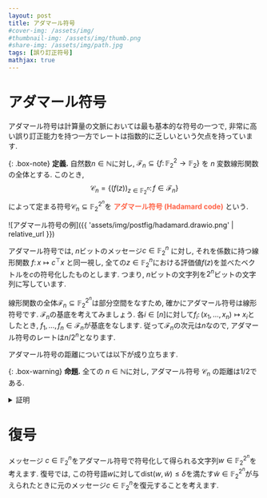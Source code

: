 ```yaml
---
layout: post
title: アダマール符号
#cover-img: /assets/img/
#thumbnail-img: /assets/img/thumb.png
#share-img: /assets/img/path.jpg
tags: [誤り訂正符号]
mathjax: true
---
```


# アダマール符号

アダマール符号は計算量の文脈においては最も基本的な符号の一つで, 非常に高い誤り訂正能力を持つ一方でレートは指数的に乏しいという欠点を持っています.

{: .box-note}
**定義.** 
自然数$n\in \mathbb{N}$に対し, $\mathcal{F}_n\subseteq\{ f\colon \mathbb{F}_2^2\to \mathbb{F}_2\}$ を $n$ 変数線形関数の全体とする. このとき,
  $$  \mathcal{C}_n = \{ (f(z))_{z\in \mathbb{F}_2^n} \colon f \in \mathcal{F}_n \} $$
によって定まる符号$\mathcal{C}_n\subseteq \mathbb{F}_2^{2^n}$を <span style="color: tomato;">**アダマール符号 (Hadamard code)**</span> という.

![アダマール符号の例]({{ 'assets/img/postfig/hadamard.drawio.png' | relative_url }})

アダマール符号では, $n$ビットのメッセージ$c\in \mathbb{F}_2^n$ に対し, それを係数に持つ線形関数 $f\colon x\mapsto c^\top x$ と同一視し, 全ての$z\in \mathbb{F}_2^n$における評価値$f(z)$を並べたベクトルを$c$の符号化したものとします.
つまり, $n$ビットの文字列を$2^n$ビットの文字列に写しています.

線形関数の全体$\mathcal{F}_n \subseteq \mathbb{F}_2^{2^n}$は部分空間をなすため, 確かにアダマール符号は線形符号です.
$\mathcal{F}_n$の基底を考えてみましょう. 各$i\in[n]$に対して$f_i\colon (x_1,\dots,x_n)\mapsto x_i$としたとき, $f_1,\dots,f_n\in \mathcal{F}_n$が基底をなします.
従って$\mathcal{F}_n$の次元は$n$なので, アダマール符号のレートは$n/2^n$となります.

アダマール符号の距離については以下が成り立ちます.

{: .box-warning}
**命題.** 
全ての $n\in \mathbb{N}$に対し, アダマール符号 $\mathcal{C}_n$ の距離は$1/2$である.

<details markdown="1"><summary style="display: list-item">証明</summary>

  <p>相異なる二つの線形関数$f,g \in \mathcal{F}_n$を任意にとりましょう.
  目標は$f,g$をそれぞれ符号化した文字列の間の距離が$1/2$であることを示すこと, すなわち  

  $$
  \begin{align*}
    \Pr_{z\sim \mathbb{F}_2^n}[f(z)\ne g(z)]\ge \frac{1}{2}
  \end{align*}
  $$

  を示すことです.</p>

  <p>二つの関数$f,g$はそれぞれ線形なので, 適当なベクトル$a,b\in \mathbb{F}_2^n$を用いて$f(z)= a^\top z$および$g(z)= b^\top z$と表せます (ここで$a,b$は相異なるベクトルです).
  従ってランダムな評価点で異なる値をとる確率は

  $$
    \begin{align*}
      \Pr_{z\sim \mathbb{F}_2^n}[f(z)\ne g(z)] &= \Pr_{z}[(a-b)^\top z \ne 0] \\
      &= \frac{1}{2}
    \end{align*}
  $$

  を得ます.
  ここでは$a\ne b$より$a-b\ne 0$であることから, 非ゼロベクトルとランダムなベクトルとの内積の値は一様分布になることを使っています.</p>

  <p>以上より, アダマール符号は最適な距離を達成する一方でレートは非常に悪いということが分かりました. (証明終)</p>
</details>


# 復号

メッセージ $c\in \mathbb{F}_2^n$をアダマール符号で符号化して得られる文字列$w\in \mathbb{F}_2^{2^n}$を考えます. 復号では, この符号語$w$に対して$\mathrm{dist}(w,\tilde w)\le \delta$を満たす$\tilde w \in \mathbb{F}_2^{2^n}$が与えられたときに元のメッセージ$c\in \mathbb{F}_2^n$を復元することを考えます.
